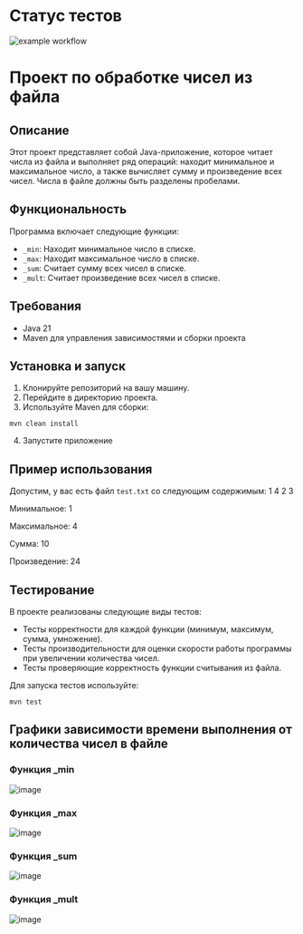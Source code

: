 # Статус тестов
![example workflow](https://github.com/linagolubeva22/tp_Tz2/actions/workflows/main.yml/badge.svg)
# Проект по обработке чисел из файла

## Описание
Этот проект представляет собой Java-приложение, которое читает числа из файла и выполняет ряд операций: находит минимальное и максимальное число, а также вычисляет сумму и произведение всех чисел. Числа в файле должны быть разделены пробелами.

## Функциональность
Программа включает следующие функции:
- `_min`: Находит минимальное число в списке.
- `_max`: Находит максимальное число в списке.
- `_sum`: Считает сумму всех чисел в списке.
- `_mult`: Считает произведение всех чисел в списке.

## Требования
- Java 21
- Maven для управления зависимостями и сборки проекта

## Установка и запуск
1. Клонируйте репозиторий на вашу машину.
2. Перейдите в директорию проекта.
3. Используйте Maven для сборки:
```
mvn clean install
```
4. Запустите приложение
   
## Пример использования
Допустим, у вас есть файл `test.txt` со следующим содержимым:
1 4 2 3

Минимальное: 1

Максимальное: 4

Сумма: 10

Произведение: 24

## Тестирование
В проекте реализованы следующие виды тестов:
- Тесты корректности для каждой функции (минимум, максимум, сумма, умножение).
- Тесты производительности для оценки скорости работы программы при увеличении количества чисел.
- Тесты проверяющие корректность функции считывания из файла.

Для запуска тестов используйте:
```
mvn test
```

## Графики зависимости времени выполнения от количества чисел в файле

### Функция _min
![image](https://github.com/linagolubeva22/tp_Tz2/assets/167909356/8869f4fc-5e0b-4f28-be23-2b0bd045d855)

### Функция _max
![image](https://github.com/linagolubeva22/tp_Tz2/assets/167909356/d1fa5ab0-7c06-44cd-a1e1-12e96d6d324a)

### Функция _sum
![image](https://github.com/linagolubeva22/tp_Tz2/assets/167909356/a3af2124-20de-4827-82b5-b7f63ef0f6ce)

### Функция _mult
![image](https://github.com/linagolubeva22/tp_Tz2/assets/167909356/f36baec5-8397-4c9f-8e64-6eaf11cb3886)
